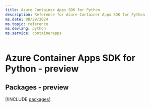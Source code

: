 ```yaml
---
title: Azure Container Apps SDK for Python
description: Reference for Azure Container Apps SDK for Python
ms.date: 08/29/2024
ms.topic: reference
ms.devlang: python
ms.service: containerapps
---
```

# Azure Container Apps SDK for Python - preview
## Packages - preview
[!INCLUDE [packages](container-apps-index.md)]